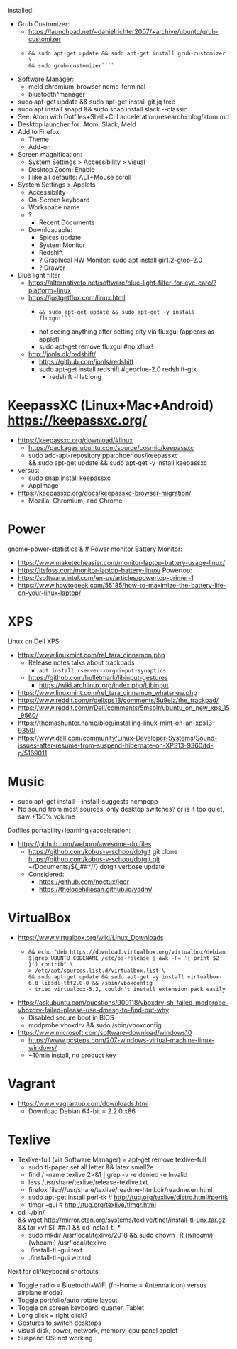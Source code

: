 Installed:
- Grub Customizer:
  - https://launchpad.net/~danielrichter2007/+archive/ubuntu/grub-customizer
  - ````sudo add-apt-repository ppa:danielrichter2007/grub-customizer \
    && sudo apt-get update && sudo apt-get install grub-customizer \
    && sudo grub-customizer````
- Software Manager:
  - meld chromium-browser nemo-terminal
  - bluetooth^manager
- sudo apt-get update && sudo apt-get install git jq tree
- sudo apt install snapd && sudo snap install slack --classic
- See: Atom with Dotfiles+Shell+CLI acceleration/research=blog/atom.md
- Desktop launcher for: Atom, Slack, Meld
- Add to Firefox:
  - Theme
  - Add-on
- Screen magnification:
  - System Settings > Accessibility > visual
  - Desktop Zoom: Enable
  - I like all defaults: ALT+Mouse scroll
- System Settings > Applets
  - Accessibility
  - On-Screen keyboard
  - Workspace name
  - ?
    - Recent Documents
  - Downloadable:
    - Spices update
    - System Monitor
    - Redshift
    - ? Graphical HW Monitor: sudo apt install gir1.2-gtop-2.0
    - ? Drawer
- Blue light filter
  - https://alternativeto.net/software/blue-light-filter-for-eye-care/?platform=linux
  - https://justgetflux.com/linux.html
    - ````sudo add-apt-repository ppa:nathan-renniewaldock/flux \
      && sudo apt-get update && sudo apt-get -y install fluxgui````
    - not seeing anything after setting city via fluxgui (appears as applet)
    - sudo apt-get remove fluxgui #no xflux!
  - http://jonls.dk/redshift/
    - https://github.com/jonls/redshift
    - sudo apt-get install redshift #geoclue-2.0 redshift-gtk
      - redshift -l lat:long

# KeepassXC (Linux+Mac+Android) https://keepassxc.org/
- https://keepassxc.org/download/#linux
  - https://packages.ubuntu.com/source/cosmic/keepassxc
  - sudo add-apt-repository ppa:phoerious/keepassxc \
    && sudo apt-get update && sudo apt-get -y install keepassxc
- versus:
  - sudo snap install keepassxc
  - AppImage
- https://keepassxc.org/docs/keepassxc-browser-migration/
  - Mozilla, Chromium, and Chrome

# Power
gnome-power-statistics & # Power monitor
Battery Monitor:
- https://www.maketecheasier.com/monitor-laptop-battery-usage-linux/
- https://itsfoss.com/monitor-laptop-battery-linux/
Powertop:
- https://software.intel.com/en-us/articles/powertop-primer-1
- https://www.howtogeek.com/55185/how-to-maximize-the-battery-life-on-your-linux-laptop/

# XPS
Linux on Dell XPS:
- https://www.linuxmint.com/rel_tara_cinnamon.php
  - Release notes talks about trackpads
    - ````apt install xserver-xorg-input-synaptics````
  - https://github.com/bulletmark/libinput-gestures
    - https://wiki.archlinux.org/index.php/Libinput
- https://www.linuxmint.com/rel_tara_cinnamon_whatsnew.php
- https://www.reddit.com/r/dellxps13/comments/5u9elz/the_trackpad/
- https://www.reddit.com/r/Dell/comments/5msolr/ubuntu_on_new_xps_15_9560/
- https://thomashunter.name/blog/installing-linux-mint-on-an-xps13-9350/
- https://www.dell.com/community/Linux-Developer-Systems/Sound-issues-after-resume-from-suspend-hibernate-on-XPS13-9360/td-p/5169011

# Music
- sudo apt-get install --install-suggests ncmpcpp
- No sound from most sources, only desktop switches? or is it too quiet, saw +150% volume

Dotfiles portability+learning+acceleration:
- https://github.com/webpro/awesome-dotfiles
  - https://github.com/kobus-v-schoor/dotgit
    git clone https://github.com/kobus-v-schoor/dotgit.git ~/Documents/${_##*//}
    dotgit verbose update
  - Considered:
    - https://github.com/noctux/igor
    - https://thelocehiliosan.github.io/yadm/

# VirtualBox
- https://www.virtualbox.org/wiki/Linux_Downloads
  - ````wget -q https://www.virtualbox.org/download/oracle_vbox_2016.asc -O- | sudo apt-key add - \
    && echo "deb https://download.virtualbox.org/virtualbox/debian $(grep UBUNTU_CODENAME /etc/os-release | awk -F= '{ print $2 }') contrib" \
    > /etc/apt/sources.list.d/virtualbox.list \
    && sudo apt-get update && sudo apt-get -y install virtualbox-6.0 libsdl-ttf2.0-0 && /sbin/vboxconfig````
    - tried virtualbox-5.2, couldn't install extension pack easily
- https://askubuntu.com/questions/900118/vboxdrv-sh-failed-modprobe-vboxdrv-failed-please-use-dmesg-to-find-out-why
  - Disabled secure boot in BIOS
  - modprobe vboxdrv && sudo /sbin/vboxconfig
- https://www.microsoft.com/software-download/windows10
  - https://www.pcsteps.com/207-windows-virtual-machine-linux-windows/
  - ~10min install, no product key

# Vagrant
- https://www.vagrantup.com/downloads.html
  - Download Debian 64-bit = 2.2.0 x86

# Texlive
  - Texlive-full (via Software Manager) = apt-get remove texlive-full
    - sudo tl-paper set all letter && latex small2e
    - find / -name texlive 2>&1 | grep -v -e denied -e Invalid
    - less /usr/share/texlive/release-texlive.txt
    - firefox file:///usr/share/texlive/readme-html.dir/readme.en.html
    - sudo apt-get install perl-tk # http://tug.org/texlive/distro.html#perltk
    - tlmgr -gui # http://tug.org/texlive/tlmgr.html
  - cd ~/bin/ \
    && wget http://mirror.ctan.org/systems/texlive/tlnet/install-tl-unx.tar.gz \
    && tar xvf ${_##/} && cd install-tl-*
    - sudo mkdir /usr/local/texlive/2018 && sudo chown -R $(whoami):$(whoami) /usr/local/texlive
    - ./install-tl -gui text
    - ./install-tl -gui wizard

Next for cli/keyboard shortcuts:
  - Toggle radio = Bluetooth+WiFi \(fn-Home = Antenna icon\) versus airplane mode?
  - Toggle portfolio/auto rotate layout
  - Toggle on screen keyboard: quarter, Tablet
  - Long click = right click?
  - Gestures to switch desktops
  - visual disk, power, network, memory, cpu panel applet
  - Suspend OS: not working    

